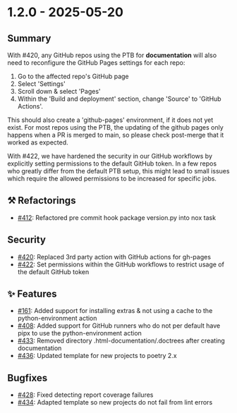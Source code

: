 # 1.2.0 - 2025-05-20

## Summary

With #420, any GitHub repos using the PTB for **documentation** will also need to
reconfigure the GitHub Pages settings for each repo:
1. Go to the affected repo's GitHub page
2. Select 'Settings'
3. Scroll down & select 'Pages'
4. Within the 'Build and deployment' section, change 'Source' to 'GitHub Actions'.

This should also create a 'github-pages' environment, if it does not yet exist.
For most repos using the PTB, the updating of the github pages only happens when a
PR is merged to main, so please check post-merge that it worked as expected.

With #422, we have hardened the security in our GitHub workflows by explicitly
setting permissions to the default GitHub token. In a few repos who greatly differ
from the default PTB setup, this might lead to small issues which require the allowed
permissions to be increased for specific jobs.

## ⚒️ Refactorings

* [#412](https://github.com/exasol/python-toolbox/issues/392):  Refactored pre commit hook package version.py into nox task

## Security

* [#420](https://github.com/exasol/python-toolbox/issues/420): Replaced 3rd party action with GitHub actions for gh-pages
* [#422](https://github.com/exasol/python-toolbox/issues/422): Set permissions within the GitHub workflows to restrict usage of the default GitHub token

## ✨ Features

* [#161](https://github.com/exasol/python-toolbox/issues/161): Added support for installing extras & not using a cache to the python-environment action
* [#408](https://github.com/exasol/python-toolbox/issues/408): Added support for GitHub runners who do not per default have pipx to use the python-environment action
* [#433](https://github.com/exasol/python-toolbox/issues/433): Removed directory .html-documentation/.doctrees after creating documentation
* [#436](https://github.com/exasol/python-toolbox/issues/436): Updated template for new projects to poetry 2.x

## Bugfixes

* [#428](https://github.com/exasol/python-toolbox/issues/428): Fixed detecting report coverage failures
* [#434](https://github.com/exasol/python-toolbox/issues/434): Adapted template so new projects do not fail from lint errors
